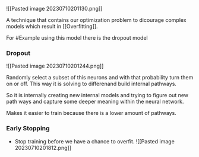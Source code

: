 ![[Pasted image 20230710201130.png]]

A technique that contains our optimization problem to dicourage complex models which result in [[Overfitting]].


For #Example using this model  there is the dropout model

### Dropout
![[Pasted image 20230710201244.png]]


Randomly select a subset of this neurons and with that probability turn them on or off. This way it is solving to differenand build internal pathways.

So it is internally creating new internal models and trying to figure out new path ways and capture some deeper meaning within the neural network.

Makes it easier to train because there is a lower amount of pathways.


### Early Stopping

- Stop training before we have a chance to overfit.
![[Pasted image 20230710201812.png]] 